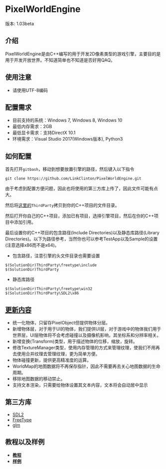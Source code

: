 # PixelWorldEngine

版本: 1.03beta

## 介绍

PixelWorldEngine是由C++编写的用于开发2D像素类型的游戏引擎，主要目的是用于开发开放世界。不知道简单也不知道是否好用QAQ。

## 使用注意

- 请使用UTF-8编码

## 配置需求

- 目前支持的系统：Windows 7, Windows 8, Windows 10
- 最低内存需求：2GB
- 最低显卡需求：支持DirectX 10.1
- 环境需求：Visual Studio 2017(Windows版本), Python3

## 如何配置

首先打开`gitbash`，移动到想要放置引擎的路径，然后键入以下指令

```
git clone https://github.com/LinkClinton/PixelWorldEngine.git
```

由于考虑到配置方便问题，因此也将使用的第三方库上传了，因此文件可能有点大。

然后将[这里的](https://github.com/LinkClinton/PixelWorldEngineSample)`ThirdParty`拷贝到你的C++项目的文件目录。

然后打开你自己的C++项目，添加已有项目，选择引擎项目，然后在你的C++项目中添加引用。

最后设置你的C++项目的包含路径(Include Directories)以及静态库路径(Library Directories)。以下为路径参考，当然你也可以参考TestApp以及Sample的设置(注意选择x86而不是x64)。

- 包含路径，注意引擎的头文件目录也需要设置

```
$(SolutionDir)ThirdParty\freetype\include
$(SolutionDir)ThirdParty
```

- 静态库路径

```
$(SolutionDir)ThirdParty\freetype\win32
$(SolutionDir)ThirdParty\SDL2\x86
```

## [更新内容](./Documents/Update/UpdateVersion1.03beta.md)

- 统一化物体，只留存PixelObject但提供物体分层。
- 新增物体层，对于用于UI的物体，我们提供UI层，对于游戏中的物体我们用于世界层，UI层物体将不会考虑碰撞以及摄像机影响，其坐标系和分辨率相关。
- 新增变换(Transform)类型，用于描述物体的位移，缩放，旋转。
- 修改TextureManager类型，使用内存管理的方式来管理纹理，使我们不用再去使用合并纹理去管理纹理，更为简单方便。
- 物体碰撞更新，提供更高精准度的运算。
- WorldMap的地图数据将不再保存指针，因此不需要再去关心地图数据的生命周期。
- 移除地图数据的移动禁止。
- 支持文本渲染，只需要给物体设置其文本内容，文本将会自动居中显示

## 第三方库

- [SDL2](http://www.libsdl.org)
- [FreeType](https://www.freetype.org)
- [glm](https://glm.g-truc.net)

## 教程以及样例

- **[教程](./Documents/Tutorial/)**
- **[样例](https://github.com/LinkClinton/PixelWorldEngineSample)**